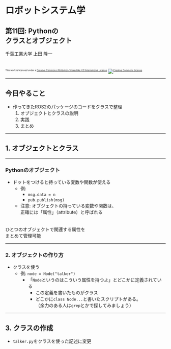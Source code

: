 # ロボットシステム学

## 第11回: <span style="text-transform:none">Python</span>の<br />クラスとオブジェクト

千葉工業大学 上田 隆一

<br />

<p style="font-size:50%">
This work is licensed under a <a rel="license" href="http://creativecommons.org/licenses/by-sa/4.0/">Creative Commons Attribution-ShareAlike 4.0 International License</a>.
<a rel="license" href="http://creativecommons.org/licenses/by-sa/4.0/">
<img alt="Creative Commons License" style="border-width:0" src="https://i.creativecommons.org/l/by-sa/4.0/88x31.png" /></a>
</p>

---

## 今日やること

* 作ってきたROS2のパッケージのコードをクラスで整理
  1. オブジェクトとクラスの説明
  1. 実践
  1. まとめ

---

## 1. オブジェクトとクラス

---

### <span style="text-transform:none">Python</span>のオブジェクト

* ドットをつけると持っている変数や関数が使える
  * 例: 
    * `msg.data = n`
    * `pub.publish(msg)`
  * 注意: オブジェクトの持っている変数や関数は、<br />正確には「属性」（attribute）と呼ばれる<br />　

ひとつのオブジェクトで関連する属性を<br />まとめて管理可能

---

### 2. オブジェクトの作り方

* クラスを使う
  * 例: `node = Node("talker")`
    * 「`Node`というのはこういう属性を持つよ」とどこかに定義されている
      * この定義を書いたものがクラス
      * どこかに`class Node...`と書いたスクリプトがある。<br />（余力のある人は`grep`とかで探してみましょう）

---

## 3. クラスの作成

* `talker.py`をクラスを使った記述に変更

